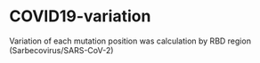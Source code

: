 # COVID19-variation
Variation of each mutation position was calculation by RBD region (Sarbecovirus/SARS-CoV-2)
